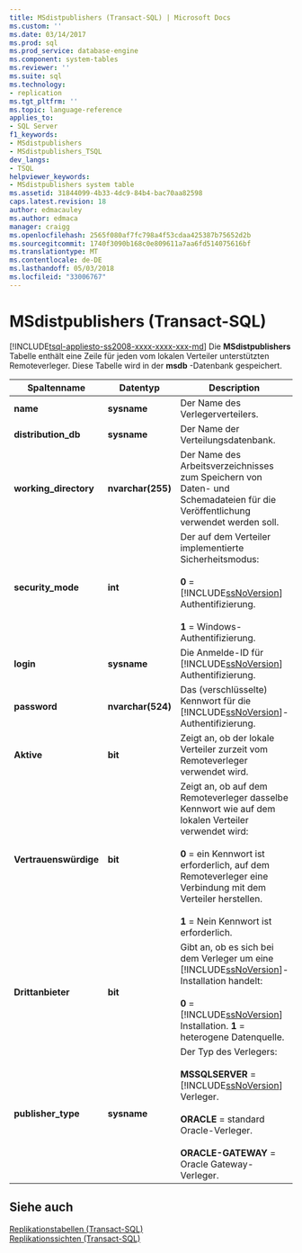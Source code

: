```yaml
---
title: MSdistpublishers (Transact-SQL) | Microsoft Docs
ms.custom: ''
ms.date: 03/14/2017
ms.prod: sql
ms.prod_service: database-engine
ms.component: system-tables
ms.reviewer: ''
ms.suite: sql
ms.technology:
- replication
ms.tgt_pltfrm: ''
ms.topic: language-reference
applies_to:
- SQL Server
f1_keywords:
- MSdistpublishers
- MSdistpublishers_TSQL
dev_langs:
- TSQL
helpviewer_keywords:
- MSdistpublishers system table
ms.assetid: 31844099-4b33-4dc9-84b4-bac70aa82598
caps.latest.revision: 18
author: edmacauley
ms.author: edmaca
manager: craigg
ms.openlocfilehash: 2565f080af7fc798a4f53cdaa425387b75652d2b
ms.sourcegitcommit: 1740f3090b168c0e809611a7aa6fd514075616bf
ms.translationtype: MT
ms.contentlocale: de-DE
ms.lasthandoff: 05/03/2018
ms.locfileid: "33006767"
---
```

# <a name="msdistpublishers-transact-sql"></a>MSdistpublishers (Transact-SQL)
[!INCLUDE[tsql-appliesto-ss2008-xxxx-xxxx-xxx-md](../../includes/tsql-appliesto-ss2008-xxxx-xxxx-xxx-md.md)]
  Die **MSdistpublishers** Tabelle enthält eine Zeile für jeden vom lokalen Verteiler unterstützten Remoteverleger. Diese Tabelle wird in der **msdb** -Datenbank gespeichert.  
  
|Spaltenname|Datentyp|Description|  
|-----------------|---------------|-----------------|  
|**name**|**sysname**|Der Name des Verlegerverteilers.|  
|**distribution_db**|**sysname**|Der Name der Verteilungsdatenbank.|  
|**working_directory**|**nvarchar(255)**|Der Name des Arbeitsverzeichnisses zum Speichern von Daten- und Schemadateien für die Veröffentlichung verwendet werden soll.|  
|**security_mode**|**int**|Der auf dem Verteiler implementierte Sicherheitsmodus:<br /><br /> **0**  =  [!INCLUDE[ssNoVersion](../../includes/ssnoversion-md.md)] Authentifizierung.<br /><br /> **1** = Windows-Authentifizierung.|  
|**login**|**sysname**|Die Anmelde-ID für [!INCLUDE[ssNoVersion](../../includes/ssnoversion-md.md)] Authentifizierung.|  
|**password**|**nvarchar(524)**|Das (verschlüsselte) Kennwort für die [!INCLUDE[ssNoVersion](../../includes/ssnoversion-md.md)]-Authentifizierung.|  
|**Aktive**|**bit**|Zeigt an, ob der lokale Verteiler zurzeit vom Remoteverleger verwendet wird.|  
|**Vertrauenswürdige**|**bit**|Zeigt an, ob auf dem Remoteverleger dasselbe Kennwort wie auf dem lokalen Verteiler verwendet wird:<br /><br /> **0** = ein Kennwort ist erforderlich, auf dem Remoteverleger eine Verbindung mit dem Verteiler herstellen.<br /><br /> **1** = Nein Kennwort ist erforderlich.|  
|**Drittanbieter**|**bit**|Gibt an, ob es sich bei dem Verleger um eine [!INCLUDE[ssNoVersion](../../includes/ssnoversion-md.md)]-Installation handelt:<br /><br /> **0**  =  [!INCLUDE[ssNoVersion](../../includes/ssnoversion-md.md)] Installation. **1** = heterogene Datenquelle.|  
|**publisher_type**|**sysname**|Der Typ des Verlegers:<br /><br /> **MSSQLSERVER**  =  [!INCLUDE[ssNoVersion](../../includes/ssnoversion-md.md)] Verleger.<br /><br /> **ORACLE** = standard Oracle-Verleger.<br /><br /> **ORACLE-GATEWAY** = Oracle Gateway-Verleger.|  
  
## <a name="see-also"></a>Siehe auch  
 [Replikationstabellen &#40;Transact-SQL&#41;](../../relational-databases/system-tables/replication-tables-transact-sql.md)   
 [Replikationssichten &#40;Transact-SQL&#41;](../../relational-databases/system-views/replication-views-transact-sql.md)  
  
  
